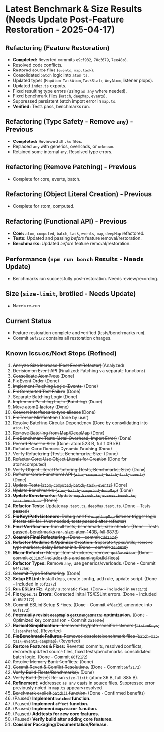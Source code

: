 # Latest Benchmark & Size Results (Needs Update Post-Feature Restoration - 2025-04-17)

## Refactoring (Feature Restoration)
- **Completed:** Reverted commits `e9bf932`, `70c5679`, `7ee48b8`.
- Resolved code conflicts.
- Restored source files (`events`, `map`, `task`).
- Consolidated `batch` logic into `atom.ts`.
- Updated types (`MapAtom`, `TaskAtom`, `TaskState`, `AnyAtom`, listener props).
- Updated `index.ts` exports.
- Fixed resulting type errors (using `as any` where needed).
- Fixed benchmark files (`batch`, `deepMap`, `events`).
- Suppressed persistent batch import error in `map.ts`.
- **Verified:** Tests pass, benchmarks run.

## Refactoring (Type Safety - Remove `any`) - Previous
- **Completed:** Reviewed all `.ts` files.
- Replaced `any` with generics, overloads, or `unknown`.
- Retained some internal `any`. Resolved type errors.

## Refactoring (Remove Patching) - Previous
- Complete for core, events, batch.

## Refactoring (Object Literal Creation) - Previous
- Complete for atom, computed.

## Refactoring (Functional API) - Previous
- **Core:** `atom`, `computed`, `batch`, `task`, `events`, `map`, `deepMap` refactored.
- **Tests:** Updated and passing *before* feature removal/restoration.
- **Benchmarks:** Updated *before* feature removal/restoration.

## Performance (`npm run bench` Results - Needs Update)
- Benchmarks run successfully post-restoration. Needs review/recording.

## Size (`size-limit`, brotlied - Needs Update)
- Needs re-run.

## Current Status
- Feature restoration complete and verified (tests/benchmarks run).
- Commit `66f2172` contains all restoration changes.

## Known Issues/Next Steps (Refined)
1.  ~~Analyze Size Increase (Post Event Refactor)~~ (Analyzed)
2.  ~~Decision on Event API~~ (Finalized: Patching via separate functions)
3.  ~~Consolidate AtomProto~~ (Done)
4.  ~~Fix Event Order~~ (Done)
5.  ~~Implement Patching Logic (Events)~~ (Done)
6.  ~~Fix Computed Test Failure~~ (Done)
7.  ~~Separate Batching Logic~~ (Done)
8.  ~~Implement Patching Logic (Batching)~~ (Done)
9.  ~~Move atom() factory~~ (Done)
10. ~~Convert interfaces to type aliases~~ (Done)
11. ~~Fix Terser Minification~~ (Done by user)
12. ~~Resolve Batching Circular Dependency~~ (Done by consolidating into `atom.ts`)
13. ~~Remove Batching from Map/DeepMap~~ (Done)
14. ~~Fix Benchmark Tests (Jotai Overhead, Import Error)~~ (Done)
15. ~~Record Baseline Size~~ (Done: atom 523 B, full 1.09 kB)
16. ~~Refactor Core: Remove Dynamic Patching~~ (Done)
17. ~~Verify Refactoring (Tests, Benchmarks, Size)~~ (Done)
18. ~~Refactor Core: Use Object Literals for Creation~~ (Done for atom/computed)
19. ~~Verify Object Literal Refactoring (Tests, Benchmarks, Size)~~ (Done)
20. ~~Refactor Core: Functional API (`atom`, `computed`, `batch`, `task`, `events`)~~ (Done)
21. ~~Update Tests (`atom`, `computed`, `batch`, `task`, `events`)~~ (Done)
22. ~~Update Benchmarks (`atom`, `batch`, `computed`, `deepMap`)~~ (Done)
23. ~~**Update Benchmarks:** Update `map.bench.ts`, `events.bench.ts`, `task.bench.ts`. (Done)~~
24. ~~**Refactor Tests:** Update `map.test.ts`, `deepMap.test.ts`. (Done - Tests passed)~~
25. ~~**Fix Key/Path Listeners:** Debug and fix `map`/`deepMap` listener trigger logic if tests still fail. (Not needed, tests passed after refactor)~~
26. ~~**Final Verification:** Run all tests, benchmarks, size checks. (Done - Tests passed, benchmarks ran, size: atom 143B, full 687B)~~
27. ~~**Commit Final Refactoring.** (Done - commit `2dd2a24`)~~
28. ~~**Refactor Modules & Optimize Creation:** Separate types/utils, remove type markers, delay listener init. (Done - commit `36e5650`)~~
29. ~~**Major Refactor:** Merge atom structures, remove `getBaseAtom`. (Done - commit `c0310cf` includes this and naming/build fixes)~~
30. **Refactor Types:** Remove `any`, use generics/overloads. (Done - Commit `64483ae`)
31. ~~Commit Type Refactoring.~~ (Done)
32. **Setup ESLint:** Install deps, create config, add rule, update script. (Done - Included in `66f2172`)
33. **Run ESLint Fix:** Apply automatic fixes. (Done - Included in `66f2172`)
34. **Fix `types.ts` Errors:** Corrected initial TS/ESLint errors. (Done - Included in `66f2172`)
35. ~~Commit ESLint Setup & Fixes.~~ (Done - Commit `4f8ac35`, amended into `66f2172`)
36. ~~**Potentially revisit `deepMap`'s `getChangedPaths` optimization.**~~ (Done - Optimized key comparison - Commit `2a1e04e`)
37. ~~**Radical Simplification:** Removed key/path specific listeners (`listenKeys`, `listenPaths`).~~ (Reverted)
38. ~~**Fix Benchmark Failures:** Removed obsolete benchmark files (`batch`, `map`, `task`, `events`, `deepMap`).~~ (Reverted)
39. **Restore Features & Fixes:** Reverted commits, resolved conflicts, restored/updated source files, fixed tests/benchmarks, consolidated batch logic. (Done - Commit `66f2172`)
40. ~~Resolve Memory Bank Conflicts.~~ (Done)
41. ~~Commit Revert & Conflict Resolutions.~~ (Done - Commit `66f2172`)
42. ~~Verify Build (Tests/Benchmarks).~~ (Done)
43. ~~Verify Build (Size):~~ Re-ran `size-limit` (atom: 36 B, full: 885 B).
44. **Refinement:** Addressed `as any` casts in source files. Suppressed error previously noted in `map.ts` appears resolved.
45. ~~Benchmark explicit `batch()` function.~~ (Done - Confirmed benefits)
46. (Paused) **Implement `batched` function.**
47. (Paused) **Implement `effect` function.**
48. (Paused) **Implement `mapCreator` function.**
49. (Paused) **Add tests for new core features.**
50. (Paused) **Verify build after adding core features.**
51. **Consider Packaging/Documentation/Release.**